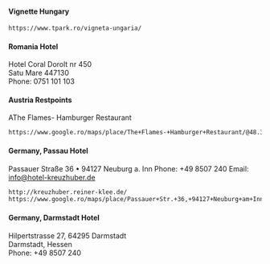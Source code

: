 #### Vignette Hungary
```html
https://www.tpark.ro/vigneta-ungaria/
```
#### Romania Hotel
Hotel Coral Dorolt nr 450 <br />
Satu Mare 447130 <br />
Phone: 0751 101 103

#### Austria Restpoints
AThe Flames- Hamburger Restaurant
```html
https://www.google.ro/maps/place/The+Flames-+Hamburger+Restaurant/@48.3927214,13.4230126,17z/data=!3m1!4b1!4m8!3m7!1s0x47744319dbaa35d5:0x5d2c978ac55d6716!5m2!4m1!1i2!8m2!3d48.3927179!4d13.4252013
```

#### Germany, Passau Hotel
Passauer Straße 36 • 94127 Neuburg a. Inn
Phone: +49 8507 240
Email: info@hotel-kreuzhuber.de
```html
http://kreuzhuber.reiner-klee.de/
https://www.google.ro/maps/place/Passauer+Str.+36,+94127+Neuburg+am+Inn,+Germany/@48.5116914,13.4390759,17.71z/data=!4m13!1m7!3m6!1s0x4774594b570c8f07:0xdbd3f1e9856762e7!2sPassauer+Str.+36,+94127+Neuburg+am+Inn,+Germany!3b1!8m2!3d48.51148!4d13.43969!3m4!1s0x4774594b570c8f07:0xdbd3f1e9856762e7!8m2!3d48.51148!4d13.43969
```

#### Germany, Darmstadt Hotel
Hilpertstrasse 27, 64295 Darmstadt <br />
Darmstadt, Hessen <br />
Phone: +49 8507 240
